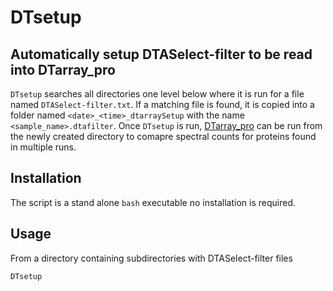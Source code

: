 

# DTsetup
## Automatically setup DTASelect-filter to be read into DTarray_pro
`DTsetup` searches all directories one level below where it is run for a file named `DTASelect-filter.txt`. If a matching file is found, it is copied into a folder named `<date>_<time>_dtarraySetup` with the name `<sample_name>.dtafilter`.  Once `DTsetup` is run, [DTarray_pro](https://github.com/ajmaurais/DTarray_pro) can be run from the newly created directory to comapre spectral counts for proteins found in multiple runs.

## Installation
The script is a stand alone `bash` executable no installation is required.

## Usage
From a directory containing subdirectories with DTASelect-filter files
```bash
DTsetup
```

